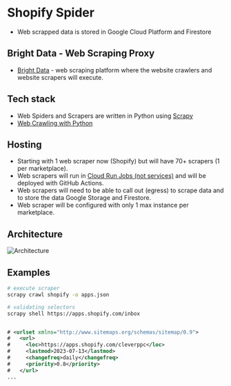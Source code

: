 # Shopify Spider

- Web scrapped data is stored in Google Cloud Platform and Firestore

## Bright Data - Web Scraping Proxy

- [Bright Data](https://brightdata.com/) - web scraping platform where the website crawlers and website scrapers will execute.

## Tech stack

- Web Spiders and Scrapers are written in Python using [Scrapy](https://scrapy.org/)
- [Web Crawling with Python](https://brightdata.com/blog/how-tos/web-crawling-with-python)

## Hosting

- Starting with 1 web scraper now (Shopify) but will have 70+ scrapers (1 per marketplace).
- Web scrapers will run in [Cloud Run Jobs (not services)](https://cloud.google.com/run/docs/create-jobs) and will be deployed with GitHub Actions.
- Web scrapers will need to be able to call out (egress) to scrape data and to store the data Google Storage and Firestore.
- Web scraper will be configured with only 1 max instance per marketplace.

## Architecture

![Architecture](./assets/architecture.png)

## Examples

```bash
# execute scraper
scrapy crawl shopify -o apps.json

# validating selectors
scrapy shell https://apps.shopify.com/inbox
```

```xml

# <urlset xmlns="http://www.sitemaps.org/schemas/sitemap/0.9">
#   <url>
#     <loc>https://apps.shopify.com/cleverppc</loc>
#     <lastmod>2023-07-13</lastmod>
#     <changefreq>daily</changefreq>
#     <priority>0.8</priority>
#   </url>
...
```